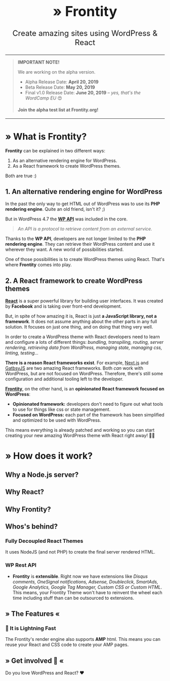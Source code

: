 <p align="center">
  <h1 align="center" style="font-size: 2.7rem;">» Frontity</h1>
</p>
<p align="center" style="font-size: 1.5rem;">Create amazing sites using WordPress & React</p>

---

> **IMPORTANT NOTE!**
>
> We are working on the alpha version.
>
> - Alpha Release Date: **April 20, 2019**
> - Beta Release Date: **May 20, 2019**
> - Final v1.0 Release Date: **June 20, 2019** _– yes, that's the WordCamp EU_ 😍
>
> #### Join the alpha test list at Frontity.org!

---

# » What is Frontity?

**Frontity** can be explained in two different ways:

1. As an alternative rendering engine for WordPress.
1. As a React framework to create WordPress themes.

Both are true :)

## 1. An alternative rendering engine for WordPress

In the past the only way to get HTML out of WordPress was to use its **PHP rendering engine**. Quite an old friend, isn't it? ;)

But in WordPress 4.7 the [**WP API**](https://developer.wordpress.org/rest-api/) was included in the core.

> _An API is a protocol to retrieve content from an external service._

Thanks to the **WP API**, developers are not longer limited to the **PHP rendering engine**. They can retrieve their WordPress content and use it wherever they want. A new world of possibilities started.

One of those possibilities is to create WordPress themes using React. That's where **Frontity** comes into play.

## 2. A React framework to create WordPress themes

[**React**](https://reactjs.org/) is a super powerful library for building user interfaces. It was created by **Facebook** and is taking over front-end development.

But, in spite of how amazing it is, React is just **a JavaScript library, not a framework**. It does not assume anything about the other parts in any full solution. It focuses on just one thing, and on doing that thing very well.

In order to create a WordPress theme with React developers need to learn and configure a lots of different things: _bundling, transpiling, routing, server rendering, retrieving data from WordPress, managing state, managing css, linting, testing..._

**There is a reason React frameworks exist**. For example, [Next.js](https://nextjs.org/) and [GatbsyJS](https://www.gatsbyjs.org/) are two amazing React frameworks. Both _can_ work with WordPress, but are not focused on WordPress. Therefore, there's still some configuration and additional tooling left to the developer.

[**Frontity**](https://frontity.org), on the other hand, is an **opinionated React framework focused on WordPress**:

- **Opinionated framework:** developers don't need to figure out what tools to use for things like css or state management.
- **Focused on WordPress:** each part of the framework has been simplified and optimized to be used with WordPress.

This means everything is already patched and working so you can start creating your new amazing WordPress theme with React right away! 🎉🚀

# » How does it work?

## Why a Node.js server?

## Why React?

## Why Frontity?

## Whos's behind?

### Fully Decoupled React Themes

It uses NodeJS (and not PHP) to create the final server rendered HTML.

### WP Rest API

- **Frontity** is **extensible**. Right now we have extensions like _Disqus comments, OneSignal notifications, Adsense, Doubleclick, SmartAds, Google Analytics, Google Tag Manager, Custom CSS or Custom HTML_. This means, your Frontity Theme won't have to reinvent the wheel each time including stuff than can be outsourced to extensions.

## » The Features «

### 🚀 It is Lightning Fast

The Frontity's render engine also supports **AMP** html. This means you can reuse your React and CSS code to create your AMP pages.

## » Get involved 🤗 «

Do you love WordPress and React? ❤️
